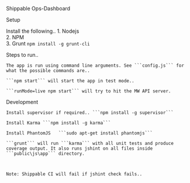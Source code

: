 Shippable Ops-Dashboard

Setup

Install the following..
	1.	Nodejs	
	2.	NPM		
	3.	Grunt   ```npm install -g grunt-cli```

Steps to run..

 	The app is run using command line arguments. See ```config.js``` for what the possible commands are..
 	
	```npm start``` will start the app in test mode..
	
	```runMode=live npm start``` will try to hit the MW API server.

Development

	Install supervisor if required.. ```npm install -g supervisor```
	
	Install Karma ```npm install -g karma```
	
	Install PhantomJS	```sudo apt-get install phantomjs```
	
	```grunt``` will run ```karma``` with all unit tests and produce coverage output. It also runs jshint on all files inside ```public\js\app``` directory.
	
	
	
	Note: Shippable CI will fail if jshint check fails..

